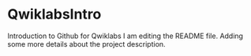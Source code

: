 # QwiklabsIntro
Introduction to Github for Qwiklabs
I am editing the README file. Adding some more details about the project description.
